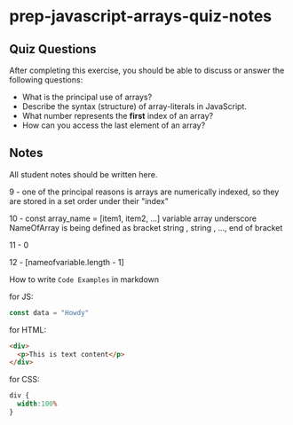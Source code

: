 # prep-javascript-arrays-quiz-notes



## Quiz Questions

After completing this exercise, you should be able to discuss or answer the following questions:

- What is the principal use of arrays?
- Describe the syntax (structure) of array-literals in JavaScript.
- What number represents the **first** index of an array?
- How can you access the last element of an array?

## Notes

All student notes should be written here.

9 - one of the principal reasons is arrays are numerically indexed, so they are stored in a set order under their "index"

10 - const array_name = [item1, item2, ...]
variable array underscore NameOfArray is being defined as bracket string , string , ..., end of bracket

11 - 0

12 - [nameofvariable.length - 1]

How to write `Code Examples` in markdown

for JS:
```javascript
const data = "Howdy"
```

for HTML:
```html
<div>
  <p>This is text content</p>
</div>
```

for CSS:
```css
div {
  width:100%
}
```
